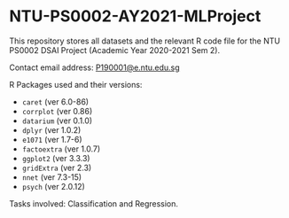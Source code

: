 # NTU-PS0002-AY2021-MLProject
This repository stores all datasets and the relevant R code file for the NTU PS0002 DSAI Project (Academic Year 2020-2021 Sem 2).

Contact email address: P190001@e.ntu.edu.sg

R Packages used and their versions:
* `caret` (ver 6.0-86)
* `corrplot` (ver 0.86)
* `datarium` (ver 0.1.0)
* `dplyr` (ver 1.0.2)
* `e1071` (ver 1.7-6)
* `factoextra` (ver 1.0.7)
* `ggplot2` (ver 3.3.3)
* `gridExtra` (ver 2.3)
* `nnet` (ver 7.3-15)
* `psych` (ver 2.0.12)

Tasks involved: Classification and Regression.
